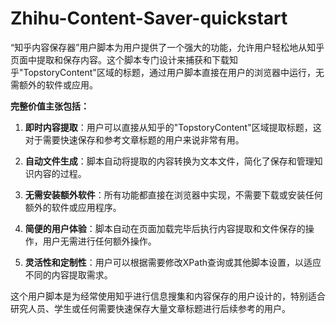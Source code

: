 # Zhihu-Content-Saver-quickstart

“知乎内容保存器”用户脚本为用户提供了一个强大的功能，允许用户轻松地从知乎页面中提取和保存内容。这个脚本专门设计来捕获和下载知乎"TopstoryContent"区域的标题，通过用户脚本直接在用户的浏览器中运行，无需额外的软件或应用。

**完整价值主张包括：**

1. **即时内容提取**：用户可以直接从知乎的"TopstoryContent"区域提取标题，这对于需要快速保存和参考文章标题的用户来说非常有用。

2. **自动文件生成**：脚本自动将提取的内容转换为文本文件，简化了保存和管理知识内容的过程。

3. **无需安装额外软件**：所有功能都直接在浏览器中实现，不需要下载或安装任何额外的软件或应用程序。

4. **简便的用户体验**：脚本自动在页面加载完毕后执行内容提取和文件保存的操作，用户无需进行任何额外操作。

5. **灵活性和定制性**：用户可以根据需要修改XPath查询或其他脚本设置，以适应不同的内容提取需求。

这个用户脚本是为经常使用知乎进行信息搜集和内容保存的用户设计的，特别适合研究人员、学生或任何需要快速保存大量文章标题进行后续参考的用户。
